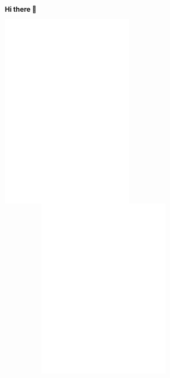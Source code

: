 ## Hi there 👋

[<img align="left" width="390" src="https://github.com/04AR/04AR/blob/main/general.svg">](#)
[<img align="right" width="390" src="https://github.com/04AR/04AR/blob/main/media.svg">](#)

